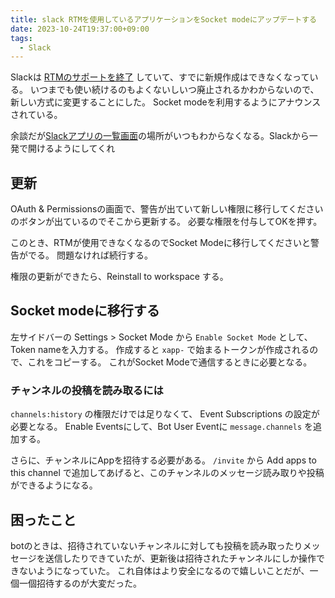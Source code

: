 ```yaml
---
title: slack RTMを使用しているアプリケーションをSocket modeにアップデートする
date: 2023-10-24T19:37:00+09:00
tags:
  - Slack
---
```



Slackは [RTMのサポートを終了](https://api.slack.com/rtm) していて、すでに新規作成はできなくなっている。
いつまでも使い続けるのもよくないしいつ廃止されるかわからないので、新しい方式に変更することにした。
Socket modeを利用するようにアナウンスされている。

余談だが[Slackアプリの一覧画面](https://api.slack.com/apps)の場所がいつもわからなくなる。Slackから一発で開けるようにしてくれ

## 更新

OAuth & Permissionsの画面で、警告が出ていて新しい権限に移行してくださいのボタンが出ているのでそこから更新する。
必要な権限を付与してOKを押す。

このとき、RTMが使用できなくなるのでSocket Modeに移行してくださいと警告がでる。
問題なければ続行する。

権限の更新ができたら、Reinstall to workspace する。

## Socket modeに移行する

左サイドバーの Settings > Socket Mode から `Enable Socket Mode` として、Token nameを入力する。
作成すると `xapp-` で始まるトークンが作成されるので、これをコピーする。
これがSocket Modeで通信するときに必要となる。

### チャンネルの投稿を読み取るには

`channels:history` の権限だけでは足りなくて、 Event Subscriptions の設定が必要となる。
Enable Eventsにして、Bot User Eventに `message.channels` を追加する。

さらに、チャンネルにAppを招待する必要がある。 
`/invite` から Add apps to this channel で追加してあげると、このチャンネルのメッセージ読み取りや投稿ができるようになる。

## 困ったこと

botのときは、招待されていないチャンネルに対しても投稿を読み取ったりメッセージを送信したりできていたが、更新後は招待されたチャンネルにしか操作できないようになっていた。
これ自体はより安全になるので嬉しいことだが、一個一個招待するのが大変だった。
